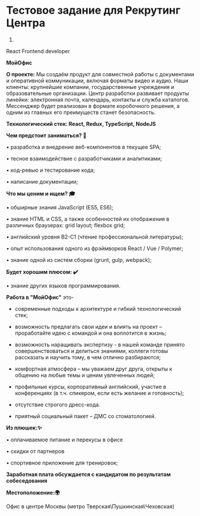 # Тестовое задание для Рекрутинг Центра

1)

 React Frontend developer 


**МойОфис**

**О проекте:**
Мы создаём продукт для совместной работы с документами и оперативной коммуникации, включая форматы видео и аудио.
Наши клиенты: крупнейшие компании, государственные учреждения и образовательные организации.
Центр разработки развивает продукты линейки: электронная почта, календарь, контакты и служба каталогов. 
Мессенджер будет реализован в формате коробочного решения, а одним из главных его преимуществ станет безопасность.


**Технологический стек: React, Redux, TypeScript, NodeJS**


**Чем предстоит заниматься? 💼**

 • разработка и внедрение веб-компонентов в текущее SPA;

 • тесное взаимодействие с разработчиками и аналитиками;

 • код-ревью и тестирование кода;

 • написание документации;

**Что мы ценим и ищем? 🎓** 

 • обширные знания JavaScript (ES5, ES6);

 • знание HTML и CSS, а также особенностей их отображения в различных браузерах: grid layout; flexbox grid;

 • английский уровня B2-C1 (чтение профессиональной литературы);

 • опыт использования одного из фрэймворков React / Vue / Polymer;

 • знание одной из систем сборки (grunt, gulp, webpack);

**Будет хорошим плюсом: ✔️**

 • знание других языков программирования.



**Работа в "МойОфис"** это-

 - современные подходы к архитектуре и гибкий технологический стек;

 - возможность предлагать свои идеи и влиять на проект – проработайте идею с командой и она воплотится в жизнь;

 - возможность наращивать экспертизу - в нашей команде принято совершенствоваться и делиться знаниями, коллеги готовы рассказать и научить тому, в чем отлично разбираются;

 - комфортная атмосфера – мы уважаем друг друга, открыты к общению на любые темы и ценим увлеченных людей;

 - профильные курсы, корпоративный английский, участие в конференциях (в т.ч. спикером, если есть желание и готовность);

 - отсутствие строгого дресс-кода. 

 - приятный социальный пакет – ДМС со стоматологией. 


**Из плюшек:✨**

 • оплачиваемое питание и перекусы в офисе

 • скидки от партнеров

 • спортивное приложение для тренировок;


**Заработная плата обсуждается с кандидатом по результатам собеседования**


**Местоположение:🌍**

Офис в центре Москвы (метро Тверская\Пушкинская\Чеховская) 
